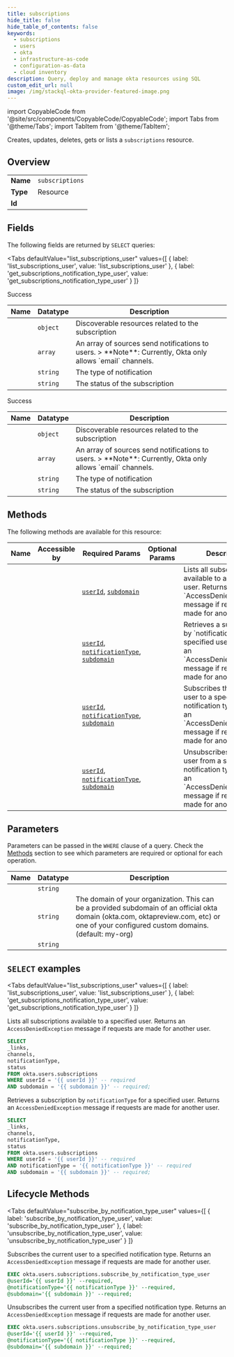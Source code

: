```yaml
--- 
title: subscriptions
hide_title: false
hide_table_of_contents: false
keywords:
  - subscriptions
  - users
  - okta
  - infrastructure-as-code
  - configuration-as-data
  - cloud inventory
description: Query, deploy and manage okta resources using SQL
custom_edit_url: null
image: /img/stackql-okta-provider-featured-image.png
---
```


import CopyableCode from '@site/src/components/CopyableCode/CopyableCode';
import Tabs from '@theme/Tabs';
import TabItem from '@theme/TabItem';

Creates, updates, deletes, gets or lists a <code>subscriptions</code> resource.

## Overview
<table><tbody>
<tr><td><b>Name</b></td><td><code>subscriptions</code></td></tr>
<tr><td><b>Type</b></td><td>Resource</td></tr>
<tr><td><b>Id</b></td><td><CopyableCode code="okta.users.subscriptions" /></td></tr>
</tbody></table>

## Fields

The following fields are returned by `SELECT` queries:

<Tabs
    defaultValue="list_subscriptions_user"
    values={[
        { label: 'list_subscriptions_user', value: 'list_subscriptions_user' },
        { label: 'get_subscriptions_notification_type_user', value: 'get_subscriptions_notification_type_user' }
    ]}
>
<TabItem value="list_subscriptions_user">

Success

<table>
<thead>
    <tr>
    <th>Name</th>
    <th>Datatype</th>
    <th>Description</th>
    </tr>
</thead>
<tbody>
<tr>
    <td><CopyableCode code="_links" /></td>
    <td><code>object</code></td>
    <td>Discoverable resources related to the subscription</td>
</tr>
<tr>
    <td><CopyableCode code="channels" /></td>
    <td><code>array</code></td>
    <td>An array of sources send notifications to users. &gt; **Note**: Currently, Okta only allows `email` channels.</td>
</tr>
<tr>
    <td><CopyableCode code="notificationType" /></td>
    <td><code>string</code></td>
    <td>The type of notification</td>
</tr>
<tr>
    <td><CopyableCode code="status" /></td>
    <td><code>string</code></td>
    <td>The status of the subscription</td>
</tr>
</tbody>
</table>
</TabItem>
<TabItem value="get_subscriptions_notification_type_user">

Success

<table>
<thead>
    <tr>
    <th>Name</th>
    <th>Datatype</th>
    <th>Description</th>
    </tr>
</thead>
<tbody>
<tr>
    <td><CopyableCode code="_links" /></td>
    <td><code>object</code></td>
    <td>Discoverable resources related to the subscription</td>
</tr>
<tr>
    <td><CopyableCode code="channels" /></td>
    <td><code>array</code></td>
    <td>An array of sources send notifications to users. &gt; **Note**: Currently, Okta only allows `email` channels.</td>
</tr>
<tr>
    <td><CopyableCode code="notificationType" /></td>
    <td><code>string</code></td>
    <td>The type of notification</td>
</tr>
<tr>
    <td><CopyableCode code="status" /></td>
    <td><code>string</code></td>
    <td>The status of the subscription</td>
</tr>
</tbody>
</table>
</TabItem>
</Tabs>

## Methods

The following methods are available for this resource:

<table>
<thead>
    <tr>
    <th>Name</th>
    <th>Accessible by</th>
    <th>Required Params</th>
    <th>Optional Params</th>
    <th>Description</th>
    </tr>
</thead>
<tbody>
<tr>
    <td><a href="#list_subscriptions_user"><CopyableCode code="list_subscriptions_user" /></a></td>
    <td><CopyableCode code="select" /></td>
    <td><a href="#parameter-userId"><code>userId</code></a>, <a href="#parameter-subdomain"><code>subdomain</code></a></td>
    <td></td>
    <td>Lists all subscriptions available to a specified user. Returns an `AccessDeniedException` message if requests are made for another user.</td>
</tr>
<tr>
    <td><a href="#get_subscriptions_notification_type_user"><CopyableCode code="get_subscriptions_notification_type_user" /></a></td>
    <td><CopyableCode code="select" /></td>
    <td><a href="#parameter-userId"><code>userId</code></a>, <a href="#parameter-notificationType"><code>notificationType</code></a>, <a href="#parameter-subdomain"><code>subdomain</code></a></td>
    <td></td>
    <td>Retrieves a subscription by `notificationType` for a specified user. Returns an `AccessDeniedException` message if requests are made for another user.</td>
</tr>
<tr>
    <td><a href="#subscribe_by_notification_type_user"><CopyableCode code="subscribe_by_notification_type_user" /></a></td>
    <td><CopyableCode code="exec" /></td>
    <td><a href="#parameter-userId"><code>userId</code></a>, <a href="#parameter-notificationType"><code>notificationType</code></a>, <a href="#parameter-subdomain"><code>subdomain</code></a></td>
    <td></td>
    <td>Subscribes the current user to a specified notification type. Returns an `AccessDeniedException` message if requests are made for another user.</td>
</tr>
<tr>
    <td><a href="#unsubscribe_by_notification_type_user"><CopyableCode code="unsubscribe_by_notification_type_user" /></a></td>
    <td><CopyableCode code="exec" /></td>
    <td><a href="#parameter-userId"><code>userId</code></a>, <a href="#parameter-notificationType"><code>notificationType</code></a>, <a href="#parameter-subdomain"><code>subdomain</code></a></td>
    <td></td>
    <td>Unsubscribes the current user from a specified notification type. Returns an `AccessDeniedException` message if requests are made for another user.</td>
</tr>
</tbody>
</table>

## Parameters

Parameters can be passed in the `WHERE` clause of a query. Check the [Methods](#methods) section to see which parameters are required or optional for each operation.

<table>
<thead>
    <tr>
    <th>Name</th>
    <th>Datatype</th>
    <th>Description</th>
    </tr>
</thead>
<tbody>
<tr id="parameter-notificationType">
    <td><CopyableCode code="notificationType" /></td>
    <td><code>string</code></td>
    <td></td>
</tr>
<tr id="parameter-subdomain">
    <td><CopyableCode code="subdomain" /></td>
    <td><code>string</code></td>
    <td>The domain of your organization. This can be a provided subdomain of an official okta domain (okta.com, oktapreview.com, etc) or one of your configured custom domains. (default: my-org)</td>
</tr>
<tr id="parameter-userId">
    <td><CopyableCode code="userId" /></td>
    <td><code>string</code></td>
    <td></td>
</tr>
</tbody>
</table>

## `SELECT` examples

<Tabs
    defaultValue="list_subscriptions_user"
    values={[
        { label: 'list_subscriptions_user', value: 'list_subscriptions_user' },
        { label: 'get_subscriptions_notification_type_user', value: 'get_subscriptions_notification_type_user' }
    ]}
>
<TabItem value="list_subscriptions_user">

Lists all subscriptions available to a specified user. Returns an `AccessDeniedException` message if requests are made for another user.

```sql
SELECT
_links,
channels,
notificationType,
status
FROM okta.users.subscriptions
WHERE userId = '{{ userId }}' -- required
AND subdomain = '{{ subdomain }}' -- required;
```
</TabItem>
<TabItem value="get_subscriptions_notification_type_user">

Retrieves a subscription by `notificationType` for a specified user. Returns an `AccessDeniedException` message if requests are made for another user.

```sql
SELECT
_links,
channels,
notificationType,
status
FROM okta.users.subscriptions
WHERE userId = '{{ userId }}' -- required
AND notificationType = '{{ notificationType }}' -- required
AND subdomain = '{{ subdomain }}' -- required;
```
</TabItem>
</Tabs>


## Lifecycle Methods

<Tabs
    defaultValue="subscribe_by_notification_type_user"
    values={[
        { label: 'subscribe_by_notification_type_user', value: 'subscribe_by_notification_type_user' },
        { label: 'unsubscribe_by_notification_type_user', value: 'unsubscribe_by_notification_type_user' }
    ]}
>
<TabItem value="subscribe_by_notification_type_user">

Subscribes the current user to a specified notification type. Returns an `AccessDeniedException` message if requests are made for another user.

```sql
EXEC okta.users.subscriptions.subscribe_by_notification_type_user 
@userId='{{ userId }}' --required, 
@notificationType='{{ notificationType }}' --required, 
@subdomain='{{ subdomain }}' --required;
```
</TabItem>
<TabItem value="unsubscribe_by_notification_type_user">

Unsubscribes the current user from a specified notification type. Returns an `AccessDeniedException` message if requests are made for another user.

```sql
EXEC okta.users.subscriptions.unsubscribe_by_notification_type_user 
@userId='{{ userId }}' --required, 
@notificationType='{{ notificationType }}' --required, 
@subdomain='{{ subdomain }}' --required;
```
</TabItem>
</Tabs>
